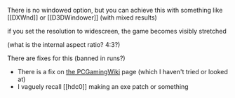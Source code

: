 There is no windowed option, but you can achieve this with something like [[DXWnd]] or [[D3DWindower]] (with mixed results)

if you set the resolution to widescreen, the game becomes visibly stretched

(what is the internal aspect ratio? 4:3?)

There are fixes for this (banned in runs?)
- There is a fix on [the PCGamingWiki](https://www.pcgamingwiki.com/wiki/Croc_2) page (which I haven't tried or looked at)
- I vaguely recall [[hdc0]] making an exe patch or something